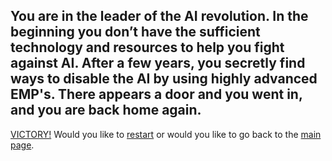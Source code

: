 You are in the leader of the AI revolution. 
In the beginning you don’t have the sufficient technology and resources to help you fight against AI.
After a few years, you secretly find ways to disable the AI by using highly advanced EMP's.
There appears a door and you went in, and you are back home again.
---
[VICTORY!](../athome.md)
Would you like to [restart](../athome.md) or
would you like to go back to the [main page](../README.md).  
 